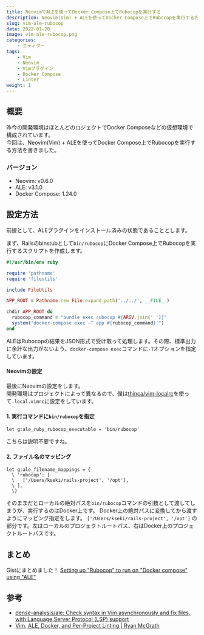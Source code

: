 ```yaml
---
title: NeovimでALEを使ってDocker Compose上でRubocopを実行する
description: Neovim(Vim) + ALEを使ってDocker Compose上でRubocopを実行する方法
slug: vim-ale-rubocop
date: 2022-01-20
image: vim-ale-rubocop.png
categories:
    - エディター
tags:
    - Vim
    - Neovim
    - Vimプラグイン
    - Docker Compose
    - Linter
weight: 1
---
```


## 概要

昨今の開発環境はほとんどのロジェクトでDocker Composeなどの仮想環境で構成されています。  
今回は、Neovim(Vim) + ALEを使ってDocker Compose上でRubocopを実行する方法を書きました。

### バージョン

- Neovim: v0.6.0
- ALE: v3.1.0
- Docker Compose: 1.24.0

## 設定方法

前提として、ALEプラグインをインストール済みの状態であることとします。

まず、Railsのbinstubとして`bin/rubocop`にDocker Compose上でRubocopを実行するスクリプトを作成します。

```ruby
#!/usr/bin/env ruby

require 'pathname'
require 'fileutils'

include FileUtils

APP_ROOT = Pathname.new File.expand_path('../../', __FILE__)

chdir APP_ROOT do
  rubocop_command = "bundle exec rubocop #{ARGV.join(' ')}"
  system("docker-compose exec -T app #{rubocop_command}'")
end
```
ALEはRubocopの結果をJSON形式で受け取って処理します。その際、標準出力に余計な出力がないよう、`docker-compose exec`コマンドに`-T`オプションを指定しています。

#### Neovimの設定

最後にNeovimの設定をします。  
開発環境はプロジェクトによって異なるので、僕は[thinca/vim\-localrc](https://github.com/thinca/vim-localrc)を使って`.local.vimrc`に設定をしています。

#### 1. 実行コマンドに`bin/rubocop`を指定
```vim
let g:ale_ruby_rubocop_executable = 'bin/rubocop'
```


こちらは説明不要ですね。

####  2. ファイル名のマッピング
```vim
let g:ale_filename_mappings = {
  \ 'rubocop': [
  \   ['/Users/kseki/rails-project', '/opt'],
  \ ],
  \}
```

そのままだとローカルの絶対パスを`bin/rubocop`コマンドの引数として渡してしまうが、実行するのはDocker上です。
Docker上の絶対パスに変換してから渡すようにマッピング指定をします。
`['/Users/kseki/rails-project', '/opt']` の部分です。左はローカルのプロジェクトルートパス、右はDocker上のプロジェクトルートパスです。

## まとめ

Gistにまとめました！
[Setting up "Rubocop" to run on "Docker compose" using "ALE"](https://gist.github.com/kseki/811a9c4bd9f7a1c6bcec00691007bcc9)

## 参考

- [dense\-analysis/ale: Check syntax in Vim asynchronously and fix files, with Language Server Protocol \(LSP\) support](https://github.com/dense-analysis/ale)
- [Vim, ALE, Docker, and Per\-Project Linting \| Ryan McGrath](https://rymc.io/blog/2019/vim-ale-docker-per-project-linting/)
